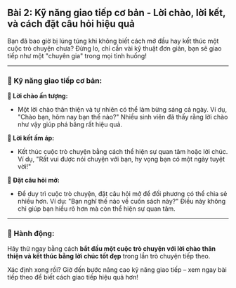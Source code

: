 ## Bài 2: Kỹ năng giao tiếp cơ bản - Lời chào, lời kết, và cách đặt câu hỏi hiệu quả  

Bạn đã bao giờ bị lúng túng khi không biết cách mở đầu hay kết thúc một cuộc trò chuyện chưa? Đừng lo, chỉ cần vài kỹ thuật đơn giản, bạn sẽ giao tiếp như một "chuyên gia" trong mọi tình huống!

---

### 📌 Kỹ năng giao tiếp cơ bản:

**🔹 Lời chào ấn tượng:**
- Một lời chào thân thiện và tự nhiên có thể làm bừng sáng cả ngày. Ví dụ, "Chào bạn, hôm nay bạn thế nào?" Nhiều sinh viên đã thấy rằng lời chào như vậy giúp phá băng rất hiệu quả.

**🔹 Lời kết ấm áp:**
- Kết thúc cuộc trò chuyện bằng cách thể hiện sự quan tâm hoặc lời chúc. Ví dụ, "Rất vui được nói chuyện với bạn, hy vọng bạn có một ngày tuyệt vời!"

**🔹 Đặt câu hỏi mở:**
- Để duy trì cuộc trò chuyện, đặt câu hỏi mở để đối phương có thể chia sẻ nhiều hơn. Ví dụ: "Bạn nghĩ thế nào về cuốn sách này?" Điều này không chỉ giúp bạn hiểu rõ hơn mà còn thể hiện sự quan tâm.

---

### 🚀 Hành động:

Hãy thử ngay bằng cách **bắt đầu một cuộc trò chuyện với lời chào thân thiện và kết thúc bằng lời chúc tốt đẹp** trong lần trò chuyện tiếp theo.

Xác định xong rồi? Giờ đến bước nâng cao kỹ năng giao tiếp – xem ngay bài tiếp theo để biết cách giao tiếp hiệu quả hơn!